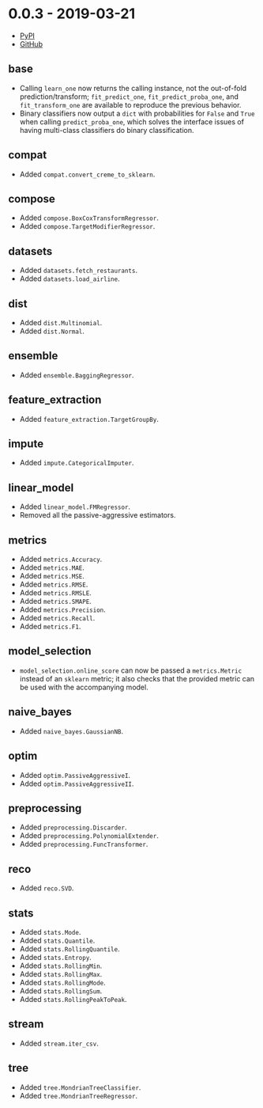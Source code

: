 # 0.0.3 - 2019-03-21

- [PyPI](https://pypi.org/project/creme/0.0.3/)
- [GitHub](https://github.com/creme-ml/creme/releases/tag/0.0.3)

## base

- Calling `learn_one` now returns the calling instance, not the out-of-fold prediction/transform; `fit_predict_one`, `fit_predict_proba_one`, and `fit_transform_one` are available to reproduce the previous behavior.
- Binary classifiers now output a `dict` with probabilities for `False` and `True` when calling `predict_proba_one`, which solves the interface issues of having multi-class classifiers do binary classification.

## compat

- Added `compat.convert_creme_to_sklearn`.

## compose

- Added `compose.BoxCoxTransformRegressor`.
- Added `compose.TargetModifierRegressor`.

## datasets

- Added `datasets.fetch_restaurants`.
- Added `datasets.load_airline`.

## dist

- Added `dist.Multinomial`.
- Added `dist.Normal`.

## ensemble

- Added `ensemble.BaggingRegressor`.

## feature_extraction

- Added `feature_extraction.TargetGroupBy`.

## impute

- Added `impute.CategoricalImputer`.

## linear_model

- Added `linear_model.FMRegressor`.
- Removed all the passive-aggressive estimators.

## metrics

- Added `metrics.Accuracy`.
- Added `metrics.MAE`.
- Added `metrics.MSE`.
- Added `metrics.RMSE`.
- Added `metrics.RMSLE`.
- Added `metrics.SMAPE`.
- Added `metrics.Precision`.
- Added `metrics.Recall`.
- Added `metrics.F1`.

## model_selection

- `model_selection.online_score` can now be passed a `metrics.Metric` instead of an `sklearn` metric; it also checks that the provided metric can be used with the accompanying model.

## naive_bayes

- Added `naive_bayes.GaussianNB`.

## optim

- Added `optim.PassiveAggressiveI`.
- Added `optim.PassiveAggressiveII`.

## preprocessing

- Added `preprocessing.Discarder`.
- Added `preprocessing.PolynomialExtender`.
- Added `preprocessing.FuncTransformer`.

## reco

- Added `reco.SVD`.

## stats

- Added `stats.Mode`.
- Added `stats.Quantile`.
- Added `stats.RollingQuantile`.
- Added `stats.Entropy`.
- Added `stats.RollingMin`.
- Added `stats.RollingMax`.
- Added `stats.RollingMode`.
- Added `stats.RollingSum`.
- Added `stats.RollingPeakToPeak`.

## stream

- Added `stream.iter_csv`.

## tree

- Added `tree.MondrianTreeClassifier`.
- Added `tree.MondrianTreeRegressor`.
